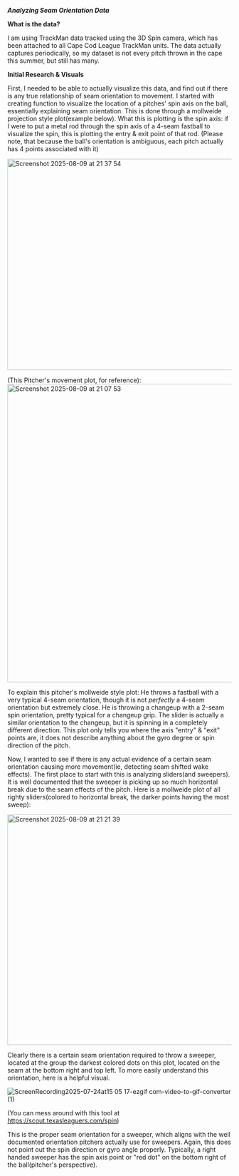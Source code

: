 ***Analyzing Seam Orientation Data***



**What is the data?**

I am using TrackMan data tracked using the 3D Spin camera, which has been attached to all Cape Cod League TrackMan units. The data actually captures periodically, so my dataset is not every pitch thrown in the cape this summer, but still has many.





**Initial Research & Visuals**

First, I needed to be able to actually visualize this data, and find out if there is any true relationship of seam orientation to movement. 
I started with creating function to visualize the location of a pitches' spin axis on the ball, essentially explaining seam orientation. This is done through a mollweide projection style plot(example below).
What this is plotting is the spin axis: if I were to put a metal rod through the spin axis of a 4-seam fastball to visualize the spin, this is plotting the entry & exit point of that rod.
(Please note, that because the ball's orientation is ambiguous, each pitch actually has 4 points associated with it)

<img width="980" height="474" alt="Screenshot 2025-08-09 at 21 37 54" src="https://github.com/user-attachments/assets/2e4512ae-f5d0-4d37-9cb2-320891b51ed8" />


(This Pitcher's movement plot, for reference):
<img width="820" height="669" alt="Screenshot 2025-08-09 at 21 07 53" src="https://github.com/user-attachments/assets/6062c1f5-e0b5-48ea-93a8-a1827cf4855f" />

To explain this pitcher's mollweide style plot:
He throws a fastball with a very typical 4-seam orientation, though it is not _perfectly_ a 4-seam orientation but extremely close. 
He is throwing a changeup with a 2-seam spin orientation, pretty typical for a changeup grip.
The slider is actually a similar orientation to the changeup, but it is spinning in a completely different direction. This plot only tells you where the axis "entry" & "exit" points are, it does not describe anything about the gyro degree or spin direction of the pitch.


Now, I wanted to see if there is any actual evidence of a certain seam orientation causing more movement(ie, detecting seam shifted wake effects).
The first place to start with this is analyzing sliders(and sweepers). It is well documented that the sweeper is picking up so much horizontal break due to the seam effects of the pitch. 
Here is a mollweide plot of all righty sliders(colored to horizontal break, the darker points having the most sweep):

<img width="1062" height="517" alt="Screenshot 2025-08-09 at 21 21 39" src="https://github.com/user-attachments/assets/536e4417-e632-4c13-9f4c-668ddd26464b" />

Clearly there is a certain seam orientation required to throw a sweeper, located at the group the darkest colored dots on this plot, located on the seam at the bottom right and top left. 
To more easily understand this orientation, here is a helpful visual.

![ScreenRecording2025-07-24at15 05 17-ezgif com-video-to-gif-converter (1)](https://github.com/user-attachments/assets/b60a156a-3be6-400e-b839-b096f589e123)

(You can mess around with this tool at https://scout.texasleaguers.com/spin)

This is the proper seam orientation for a sweeper, which aligns with the well documented orientation pitchers actually use for sweepers. 
Again, this does not point out the spin direction or gyro angle properly. Typically, a right handed sweeper has the spin axis point or "red dot" on the bottom right of the ball(pitcher's perspective).





